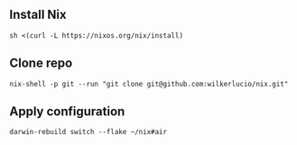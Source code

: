 ## Install Nix

```
sh <(curl -L https://nixos.org/nix/install)
```

## Clone repo

```
nix-shell -p git --run "git clone git@github.com:wilkerlucio/nix.git"
```

## Apply configuration

```
darwin-rebuild switch --flake ~/nix#air
```
